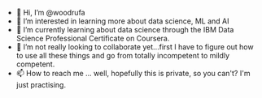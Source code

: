 - 👋 Hi, I’m @woodrufa
- 👀 I’m interested in learning more about data science, ML and AI
- 🌱 I’m currently learning about data science through the IBM Data Science Professional Certificate on Coursera.
- 💞️ I’m not really looking to collaborate yet...first I have to figure out how to use all these things and go from totally incompetent to mildly competent.
- 📫 How to reach me ... well, hopefully this is private, so you can't? I'm just practising.

<!---
woodrufa/woodrufa is a ✨ special ✨ repository because its `README.md` (this file) appears on your GitHub profile.
You can click the Preview link to take a look at your changes.
--->
